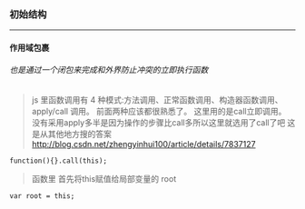 ### 初始结构
***
#### 作用域包裹 
###### 也是通过一个闭包来完成和外界防止冲突的立即执行函数
> js 里函数调用有 4 种模式:方法调用、正常函数调用、构造器函数调用、apply/call 调用。
前面两种应该都很熟悉了。
这里用的是call立即调用。
没有采用apply多半是因为操作的步骤比call多所以这里就选用了call了吧
这是从其他地方搜的答案
http://blog.csdn.net/zhengyinhui100/article/details/7837127
```
function(){}.call(this);
```

> 函数里 首先将this赋值给局部变量的 root
```
var root = this;
```











